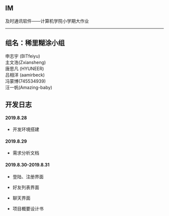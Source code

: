## IM

及时通讯软件——计算机学院小学期大作业

------
## 组名：稀里糊涂小组
申志宇 (BITfeiyu)<br>
主文浩(Zxiansheng)<br>
唐思凡 (HYUNEER)<br>
吕相洋 (aamirbeck)<br>
冯蒙博(745534939)<br>
汪一帆(Amazing-baby)<br>

## 开发日志

#### 2019.8.28

- 开发环境搭建
#### 2019.8.29

- 需求分析文档
#### 2019.8.30-2019.8.31

- 登陆、注册界面

- 好友列表界面

- 聊天界面

- 项目概要设计书

  

